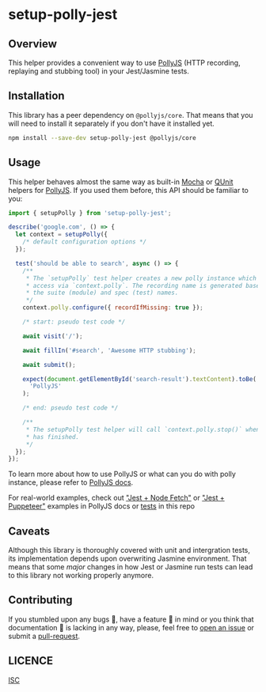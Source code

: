 # setup-polly-jest

## Overview

This helper provides a convenient way to use [PollyJS][] (HTTP recording,
replaying and stubbing tool) in your Jest/Jasmine tests.

## Installation

This library has a peer dependency on `@pollyjs/core`. That means that you will
need to install it separately if you don't have it installed yet.

```sh
npm install --save-dev setup-polly-jest @pollyjs/core
```

## Usage

This helper behaves almost the same way as built-in [Mocha][] or [QUnit][]
helpers for [PollyJS][]. If you used them before, this API should be familiar to
you:

```js
import { setupPolly } from 'setup-polly-jest';

describe('google.com', () => {
  let context = setupPolly({
    /* default configuration options */
  });

  test('should be able to search', async () => {
    /**
     * The `setupPolly` test helper creates a new polly instance which you can
     * access via `context.polly`. The recording name is generated based on
     * the suite (module) and spec (test) names.
     */
    context.polly.configure({ recordIfMissing: true });

    /* start: pseudo test code */

    await visit('/');

    await fillIn('#search', 'Awesome HTTP stubbing');

    await submit();

    expect(document.getElementById('search-result').textContent).toBe(
      'PollyJS'
    );

    /* end: pseudo test code */

    /**
     * The setupPolly test helper will call `context.polly.stop()` when your test
     * has finished.
     */
  });
});
```

To learn more about how to use PollyJS or what can you do with polly instance,
please refer to [PollyJS docs][polly-docs].

For real-world examples, check out ["Jest + Node Fetch"][jest-node-fetch] or
["Jest + Puppeteer"][jest-puppeteer] examples in PollyJS docs or
[tests](jest/index.test.js) in this repo

## Caveats

Although this library is thoroughly covered with unit and intergration tests,
its implementation depends upon overwriting Jasmine environment. That means that
some *major* changes in how Jest or Jasmine run tests can lead to this library not
working properly anymore.

## Contributing

If you stumbled upon any bugs 🐞, have a feature 🚀 in mind or you think that
documentation 📝 is lacking in any way, please, feel free to [open an
issue][issue] or submit a [pull-request][pr].

## LICENCE

[ISC](LICENSE)

[pollyjs]: https://netflix.github.io/pollyjs/
[mocha]: https://netflix.github.io/pollyjs/#/test-frameworks/mocha
[qunit]: https://netflix.github.io/pollyjs/#/test-frameworks/qunit
[polly-docs]: https://netflix.github.io/pollyjs/#/README
[jest-node-fetch]:
  https://netflix.github.io/pollyjs/#/examples?id=jest-node-fetch
[jest-puppeteer]: https://netflix.github.io/pollyjs/#/examples?id=jest-puppeteer
[issue]: https://github.com/gribnoysup/setup-polly-jest/issues
[pr]: https://github.com/gribnoysup/setup-polly-jest/pulls
